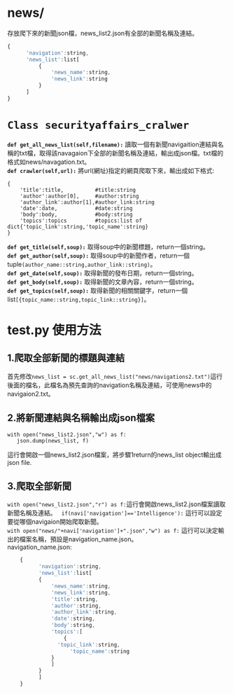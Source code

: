 # news/  
存放爬下來的新聞json檔，news_list2.json有全部的新聞名稱及連結。  
```javascript
{  
      'navigation':string, 
      'news_list':list[ 
          {
              'news_name':string,
              'news_link':string
          }
      ]
} 
```  
# `Class securityaffairs_cralwer`  
	
**`def get_all_news_list(self,filename):`** 讀取一個有新聞navigaition連結與名稱的txt檔，取得該navagaion下全部的新聞名稱及連結，輸出成json檔。txt檔的格式如news/navagation.txt。  
**`def crawler(self,url):`** 將url(網址)指定的網頁爬取下來，輸出成如下格式:  
```   
{
	'title':title,			#title:string
	'author':author[0],		#author:string
	'author_link':author[1],#author_link:string
	'date':date,			#date:string
	'body':body,			#body:string
	'topics':topics			#topics:list of dict{'topic_link':string,'topic_name':string}
}
```  
**`def get_title(self,soup):`** 取得soup中的新聞標題，return一個string。   
**`def get_author(self,soup):`** 取得soup中的新聞作者，return一個tuple`(author_name::string,author_link::string)`。  
**`def get_date(self,soup):`** 取得新聞的發布日期，return一個string。   
**`def get_body(self,soup):`** 取得新聞的文章內容，return一個string。   
**`def get_topics(self,soup):`** 取得新聞的相關關鍵字，return一個list`[{topic_name::string,topic_link::string}]`。  

# test.py 使用方法  
## 1.爬取全部新聞的標題與連結  
首先修改`news_list = sc.get_all_news_list("news/navigations2.txt")`這行後面的檔名，此檔名為預先查詢的navigation名稱及連結，可使用news中的navigaion2.txt。  

## 2.將新聞連結與名稱輸出成json檔案  
```  
with open("news_list2.json","w") as f:
   json.dump(news_list, f)
```  
這行會開啟一個news_list2.json檔案，將步驟1return的news_list object輸出成json file.  

## 3.爬取全部新聞  
`with open("news_list2.json","r") as f:`這行會開啟news_list2.json檔案讀取新聞名稱及連結。  
`if(navi['navigation']=='Intelligence'):` 這行可以設定要從哪個navigaion開始爬取新聞。   
`with open("news/"+navi['navigation']+".json","w") as f:` 這行可以決定輸出的檔案名稱，預設是navigation_name.json。  
	navigation_name.json:  
```javascript
	{  
	      'navigation':string, 
	      'news_list':list[ 
		  {
		      'news_name':string,
		      'news_link':string,
		      'title':string,	
		      'author':string,	
		      'author_link':string,
		      'date':string,			
		      'body':string,			
		      'topics':[			
		      	  {
			  	'topic_link':string,
			    	'topic_name':string
			  }
		      ]
		  }
	      ]
	} 
```  


